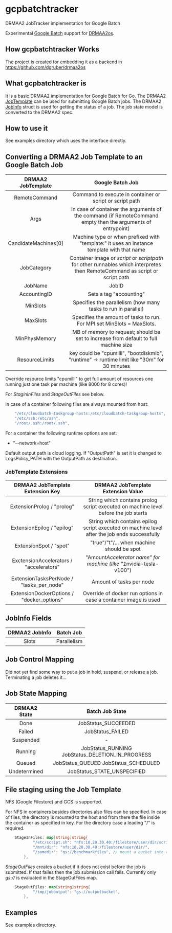 # gcpbatchtracker

DRMAA2 JobTracker implementation for Google Batch

Experimental [Google Batch](https://cloud.google.com/blog/products/compute/new-batch-service-processes-batch-jobs-on-google-cloud) support for [DRMAA2os](https://github.com/dgruber/drmaa2os).

## How gcpbatchtracker Works

The project is created for embedding it as a backend in https://github.com/dgruber/drmaa2os

## What gcpbatchtracker is

It is a basic DRMAA2 implementation for Google Batch for Go. The DRMAA2 [JobTemplate](https://github.com/dgruber/drmaa2interface/blob/master/jobtemplate.go) can be used for submitting
Google Batch jobs. The DRMAA2 [JobInfo](https://github.com/dgruber/drmaa2interface/blob/master/jobinfo.go) struct 
is used for getting the status of a job. The job state model is converted to the DRMAA2 spec.

## How to use it

See examples directory which uses the interface directly.

## Converting a DRMAA2 Job Template to an Google Batch Job

| DRMAA2 JobTemplate   | Google Batch Job            |
| :-------------------:|:-------------------------------:|
| RemoteCommand        | Command to execute in container or script or script path |
| Args                 | In case of container the arguments of the command (if RemoteCommand empty then the arguments of entrypoint) |
| CandidateMachines[0] | Machine type or when prefixed with "template:" it uses an instance template with that name    |
| JobCategory          | Container image or $script$ or $scriptpath$ for other runnables which interpretes then RemoteCommand as script or script path |
| JobName              | JobID |
| AccountingID | Sets a tag "accounting" |
| MinSlots | Specifies the parallelism (how many tasks to run in parallel)|
| MaxSlots | Specifies the amount of tasks to run. For MPI set MinSlots = MaxSlots. |
| MinPhysMemory | MB of memory to request; should be set to increase from default to full machine size|
| ResourceLimits | key could be "cpumilli", "bootdiskmib", "runtime" -> runtime limit like "30m" for 30 minutes |

Override resource limits "cpumilli" to get full amount of resources one running just one task per machine (like 8000 for 8 cores)!

For _StaginInFiles_ and _StageOutFiles_ see below.

In case of a container following files are always mounted from host:

````go
    "/etc/cloudbatch-taskgroup-hosts:/etc/cloudbatch-taskgroup-hosts",
    "/etc/ssh:/etc/ssh",
    "/root/.ssh:/root/.ssh",
````

For a container the following runtime options are set:

- "--network=host"

Default output path is cloud logging. If "OutputPath" is set it is changed to
LogsPolicy_PATH with the OutputPath as destination.

### JobTemplate Extensions

| DRMAA2 JobTemplate Extension Key | DRMAA2 JobTemplate Extension Value      |
| :-------------------------------:|:---------------------------------------:|
| ExtensionProlog / "prolog"       | String which contains prolog script executed on machine level before the job starts |
| ExtensionEpilog / "epilog"       | String which contains epilog script executed on machine level after the job ends successfully |
| ExtensionSpot / "spot"          |  "true"/"t"/... when machine should be spot |
| ExctensionAccelerators / "accelerators"  | "Amount*Accelerator name" for machine (like "1*nvidia-tesla-v100") |
| ExtensionTasksPerNode / "tasks_per_node" | Amount of tasks per node |
| ExtensionDockerOptions / "docker_options" | Override of docker run options in case a container image is used|

## JobInfo Fields

| DRMAA2 JobInfo               | Batch Job             |
| :---------------------------:|:---------------------:|
| Slots                        | Parallelism           |

## Job Control Mapping

Did not yet find some way to put a job in hold, suspend, or release a job.
Terminating a job deletes it...

## Job State Mapping

| DRMAA2 State                  | Batch Job State       |
| :----------------------------:|:---------------------:|
| Done                          | JobStatus_SUCCEEDED   |
| Failed                        | JobStatus_FAILED      |
| Suspended                     | -                     |
| Running                       | JobStatus_RUNNING JobStatus_DELETION_IN_PROGRESS |
| Queued                        | JobStatus_QUEUED JobStatus_SCHEDULED             |
| Undetermined                  | JobStatus_STATE_UNSPECIFIED                      |

## File staging using the Job Template

NFS (Google Filestore) and GCS is supported.

For NFS in containers besides directories also files can be specified.
In case of files, the directory is mounted to the host and from there the
file inside the container as specified in key. For the directory case
a leading "/" is required.

````go
    StageInFiles: map[string]string{
            "/etc/script.sh": "nfs:10.20.30.40:/filestore/user/dir/script.sh",
            "/mnt/dir": "nfs:10.20.30.40:/filestore/user/dir/",
            "/somedir": "gs://benchmarkfiles", // mount a bucket into container or host
        },
````

_StageOutFiles_ creates a bucket if it does not exist before the job is submitted.
If that failes then the job submission call fails. Currently only _gs://_ is evaluated
in the StageOutFiles map.

````go
    StageOutFiles: map[string]string{
            "/tmp/joboutput": "gs://outputbucket",
        },
````

## Examples

See examples directory.
